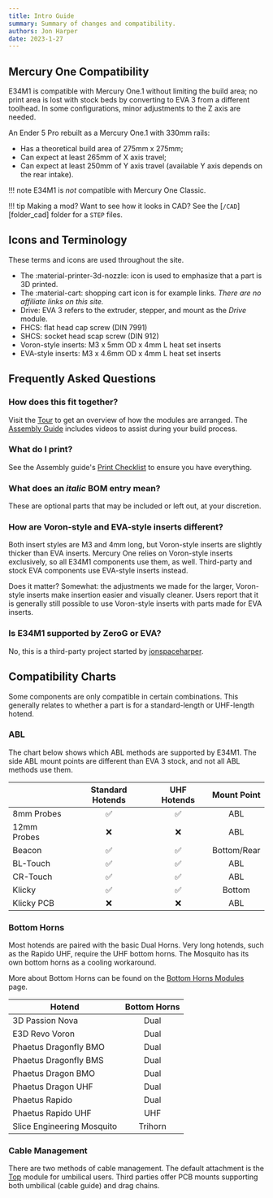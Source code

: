 ```yaml
---
title: Intro Guide
summary: Summary of changes and compatibility.
authors: Jon Harper
date: 2023-1-27
---
```


## Mercury One Compatibility

E34M1 is compatible with Mercury One.1 without limiting the build area; no print area is lost with stock beds by converting to EVA 3 from a different toolhead. In some configurations, minor adjustments to the Z axis are needed.

An Ender 5 Pro rebuilt as a Mercury One.1 with 330mm rails:

- Has a theoretical build area of 275mm x 275mm;
- Can expect at least 265mm of X axis travel;
- Can expect at least 250mm of Y axis travel (available Y axis depends on the rear intake).

!!! note
    E34M1 is *not* compatible with Mercury One Classic.

!!! tip
    Making a mod? Want to see how it looks in CAD? See the [`/CAD`][folder_cad] folder for a `STEP` files.

## Icons and Terminology

These terms and icons are used throughout the site.

- The :material-printer-3d-nozzle: icon is used to emphasize that a part is 3D printed.
- The :material-cart: shopping cart icon is for example links. *There are no affiliate links on this site.*
- Drive: EVA 3 refers to the extruder, stepper, and mount as the *Drive* module.
- FHCS: flat head cap screw (DIN 7991)
- SHCS: socket head scap screw (DIN 912)
- Voron-style inserts: M3 x 5mm OD x 4mm L heat set inserts
- EVA-style inserts: M3 x 4.6mm OD x 4mm L heat set inserts

## Frequently Asked Questions

### How does this fit together?

Visit the [Tour](../tour.md) to get an overview of how the modules are arranged. The [Assembly Guide](../assembly/index.md) includes videos to assist during your build process.

### What do I print?

See the Assembly guide's [Print Checklist](../assembly/#print-checklist) to ensure you have everything.

### What does an *italic* BOM entry mean?

These are optional parts that may be included or left out, at your discretion.

### How are Voron-style and EVA-style inserts different?

Both insert styles are M3 and 4mm long, but Voron-style inserts are slightly thicker than EVA inserts. Mercury One relies on Voron-style inserts exclusively, so all E34M1 components use them, as well. Third-party and stock EVA components use EVA-style inserts instead.

Does it matter? Somewhat: the adjustments we made for the larger, Voron-style inserts make insertion easier and visually cleaner. Users report that it is generally still possible to use Voron-style inserts with parts made for EVA inserts.

### Is E34M1 supported by ZeroG or EVA?

No, this is a third-party project started by [jonspaceharper](https://jon-harper.github.io).

## Compatibility Charts

Some components are only compatible in certain combinations. This generally relates to whether a part is for a standard-length or UHF-length hotend.

### ABL

The chart below shows which ABL methods are supported by E34M1. The side ABL mount points are different than EVA 3 stock, and not all ABL methods use them.

|            | Standard Hotends   | UHF Hotends        | Mount Point |
|------------|:------------------:|:------------------:|:-----------:|
| 8mm Probes | :white_check_mark: | :white_check_mark: | ABL         |
| 12mm Probes | :x:               | :x:                | ABL         |
| Beacon     | :white_check_mark: | :white_check_mark: | Bottom/Rear |
| BL-Touch   | :white_check_mark: | :white_check_mark: | ABL         |
| CR-Touch   | :white_check_mark: | :white_check_mark: | ABL         |
| Klicky     | :white_check_mark: | :white_check_mark: | Bottom      |
| Klicky PCB | :x:                | :x:                | ABL         |

### Bottom Horns

Most hotends are paired with the basic Dual Horns. Very long hotends, such as the Rapido UHF, require the UHF bottom horns. The Mosquito has its own bottom horns as a cooling workaround.

More about Bottom Horns can be found on the [Bottom Horns Modules](../modules/bottom.md) page.

| Hotend                | Bottom Horns  |
|-----------------------|:-------------:|
| 3D Passion Nova       | Dual          |
| E3D Revo Voron        | Dual          |
| Phaetus Dragonfly BMO | Dual          |
| Phaetus Dragonfly BMS | Dual          |
| Phaetus Dragon BMO    | Dual          |
| Phaetus Dragon UHF    | Dual          |
| Phaetus Rapido        | Dual          |
| Phaetus Rapido UHF    | UHF           |
| Slice Engineering Mosquito | Trihorn  |

### Cable Management

There are two methods of cable management. The default attachment is the [Top](../modules/top.md) module for umbilical users. Third parties offer PCB mounts supporting both umbilical (cable guide) and drag chains.